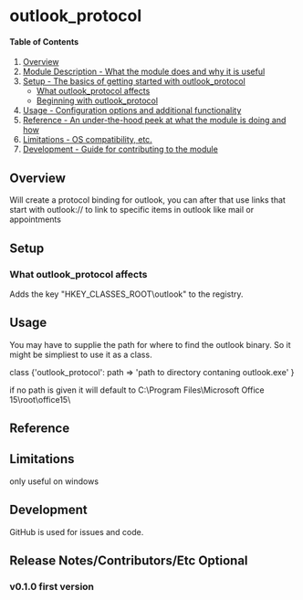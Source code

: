 # outlook_protocol

#### Table of Contents

1. [Overview](#overview)
2. [Module Description - What the module does and why it is useful](#module-description)
3. [Setup - The basics of getting started with outlook_protocol](#setup)
    * [What outlook_protocol affects](#what-outlook_protocol-affects)
    * [Beginning with outlook_protocol](#beginning-with-outlook_protocol)
4. [Usage - Configuration options and additional functionality](#usage)
5. [Reference - An under-the-hood peek at what the module is doing and how](#reference)
5. [Limitations - OS compatibility, etc.](#limitations)
6. [Development - Guide for contributing to the module](#development)

## Overview

Will create a protocol binding for outlook, you can after that use links that start with
outlook:// to link to specific items in outlook like mail or appointments

## Setup

### What outlook_protocol affects

Adds the key "HKEY_CLASSES_ROOT\outlook" to the registry.

## Usage

You may have to supplie the path for where to find the outlook binary. So it might be
simpliest to use it as a class.

class {'outlook_protocol': path => 'path to directory contaning outlook.exe' }

if no path is given it will default to
C:\\Program Files\\Microsoft Office 15\\root\\office15\\

## Reference

## Limitations

only useful on windows

## Development

GitHub is used for issues and code.

## Release Notes/Contributors/Etc **Optional**

### v0.1.0 first version
